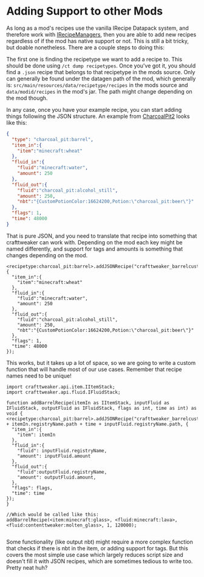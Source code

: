 # Adding Support to other Mods

As long as a mod's recipes use the vanilla IRecipe Datapack system, and therefore work with [IRecipeManagers](/vanilla/API/managers/IRecipeManager), then you are able to add new recipes regardless of if the mod has native support or not.
This is still a bit tricky, but doable nonetheless. There are a couple steps to doing this:

The first one is finding the recipetype we want to add a recipe to. This should be done using `/ct dump recipetypes`. Once you've got it, you should find a `.json` recipe that belongs to that recipetype in the mods source. Only can generally be found under the datagen path of the mod, which generally is: `src/main/resources/data/recipetype/recipes` in the mods source and `data/modid/recipes` in the mod's jar. The path might change depending on the mod though.

In any case, once you have your example recipe, you can start adding things following the JSON structure. An example from [CharcoalPit2](https://github.com/EnderiumSmith/CharcoalPit2/blob/master/src/main/resources/data/charcoal_pit/recipes/barrel_recipes/beer.json) looks like this:

```JSON
{
  "type": "charcoal_pit:barrel",
  "item_in":{
  	"item":"minecraft:wheat"
  },
  "fluid_in":{
  	"fluid":"minecraft:water",
  	"amount": 250
  },
  "fluid_out":{
  	"fluid":"charcoal_pit:alcohol_still",
  	"amount": 250,
  	"nbt":"{CustomPotionColor:16624200,Potion:\"charcoal_pit:beer\"}"
  },
  "flags": 1,
  "time": 48000
}
```

That is pure JSON, and you need to translate that recipe into something that crafttweaker can work with. Depending on the mod each key might be named differently, and support for tags and amounts is something that changes depending on the mod.

```zenscript
<recipetype:charcoal_pit:barrel>.addJSONRecipe("crafttweaker_barrelcustom_1", {
  "item_in":{
  	"item":"minecraft:wheat"
  },
  "fluid_in":{
  	"fluid":"minecraft:water",
  	"amount": 250
  },
  "fluid_out":{
  	"fluid":"charcoal_pit:alcohol_still",
  	"amount": 250,
  	"nbt":"{CustomPotionColor:16624200,Potion:\"charcoal_pit:beer\"}"
  },
  "flags": 1,
  "time": 48000
});
```

This works, but it takes up a lot of space, so we are going to write a custom function that will handle most of our use cases. Remember that recipe names need to be unique!

```zenscript
import crafttweaker.api.item.IItemStack;
import crafttweaker.api.fluid.IFluidStack;

function addBarrelRecipe(itemIn as IItemStack, inputFluid as IFluidStack, outputFluid as IFluidStack, flags as int, time as int) as void {
<recipetype:charcoal_pit:barrel>.addJSONRecipe("crafttweaker_barrelcustom_" + itemIn.registryName.path + time + inputFluid.registryName.path, {
  "item_in":{
  	"item": itemIn
  },
  "fluid_in":{
  	"fluid": inputFluid.registryName,
  	"amount": inputFluid.amount
  },
  "fluid_out":{
  	"fluid":outputFluid.registryName,
  	"amount": outputFluid.amount,
  },
  "flags": flags,
  "time": time
});
}

//Which would be called like this:
addBarrelRecipe(<item:minecraft:glass>, <fluid:minecraft:lava>, <fluid:contenttweaker:molten_glass>, 1, 120000);


```

Some functionality (like output nbt) might require a more complex function that checks if there is nbt in the item, or adding support for tags. But this covers the most simple use case which largely reduces script size and doesn't fill it with JSON recipes, which are sometimes tedious to write too. Pretty neat huh?
